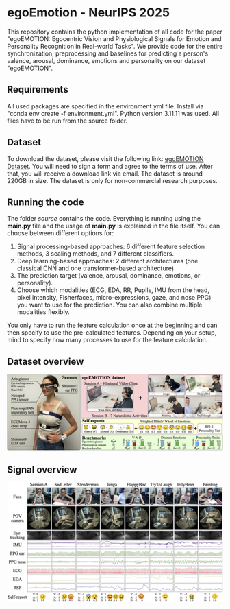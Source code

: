 # egoEmotion - NeurIPS 2025

This repository contains the python implementation of all code for the paper "egoEMOTION: Egocentric Vision and Physiological Signals for Emotion and Personality Recognition in Real-world Tasks". 
We provide code for the entire synchronization, preprocessing and baselines for predicting a person's valence, arousal, dominance, emotions and personality on our dataset "egoEMOTION".

## Requirements
All used packages are specified in the environment.yml file.  Install via "conda env create -f environment.yml". Python version 3.11.11 was used.  All files have to be run from the source folder.

## Dataset
To download the dataset, please visit the following link: [egoEMOTION Dataset](https://polybox.ethz.ch/index.php/s/LSKXPye8rGJPHMj).
You will need to sign a form and agree to the terms of use. After that, you will receive a download link via email. The dataset is around 220GB in size.
The dataset is only for non-commercial research purposes.

## Running the code
The folder *source* contains the code. Everything is running using the **main.py** file and the usage of **main.py** is explained in the file itself.
You can choose between different options for:

1) Signal processing-based approaches: 6 different feature selection methods, 3 scaling methods, and 7 different classifiers.
2) Deep learning-based approaches: 2 different architectures (one classical CNN and one transformer-based architecture).
3) The prediction target (valence, arousal, dominance, emotions, or personality).
4) Choose which modalities (ECG, EDA, RR, Pupils, IMU from the head, pixel intensity, Fisherfaces, micro-expressions, gaze, and nose PPG) you want to use for the prediction. You can also combine multiple modalities flexibly.

You only have to run the feature calculation once at the beginning and can then specify to use the pre-calculated features. Depending on your setup, mind to specify how many processes to use for the feature calculation.

## Dataset overview
![](./data/Figure_0_Overview.jpg)

## Signal overview
![](./data/Figure_1_Sensors.jpg)
